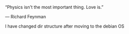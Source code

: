 “Physics isn't the most important thing. Love is.” 

― Richard Feynman

I have changed dir structure after moving to the debian OS